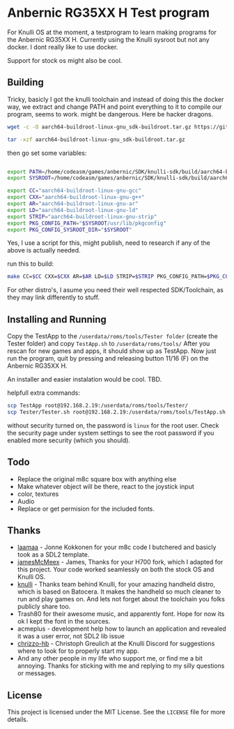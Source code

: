 # Anbernic RG35XX H Test program

For Knulli OS at the moment, a testprogram to learn making programs for the Anbernic RG35XX H.
Currently using the Knulli sysroot but not any docker. I dont really like to use docker.

Support for stock os might also be cool.

## Building

Tricky, basicly I got the knulli toolchain and instead of doing this the docker way, we extract and change PATH and point everything to it to compile our program, seems to work. might be dangerous. Here be hacker dragons.

```sh
wget -c -O aarch64-buildroot-linux-gnu_sdk-buildroot.tar.gz https://github.com/knulli-cfw/toolchains/releases/download/rg35xx-plush-sdk-20240421/aarch64-buildroot-linux-gnu_sdk-buildroot.tar.gz

tar -xzf aarch64-buildroot-linux-gnu_sdk-buildroot.tar.gz
```

then go set some variables:
```sh

export PATH=/home/codeasm/games/anbernic/SDK/knulli-sdk/build/aarch64-buildroot-linux-gnu_sdk-buildroot/bin:$PATH
export SYSROOT=/home/codeasm/games/anbernic/SDK/knulli-sdk/build/aarch64-buildroot-linux-gnu_sdk-buildroot/aarch64-buildroot-linux-gnu/sysroot

export CC="aarch64-buildroot-linux-gnu-gcc"
export CXX="aarch64-buildroot-linux-gnu-g++"
export AR="aarch64-buildroot-linux-gnu-ar"
export LD="aarch64-buildroot-linux-gnu-ld"
export STRIP="aarch64-buildroot-linux-gnu-strip"
export PKG_CONFIG_PATH="$SYSROOT/usr/lib/pkgconfig"
export PKG_CONFIG_SYSROOT_DIR="$SYSROOT"

```
Yes, I use a script for this, might publish, need to research if any of the above is actually needed.

run this to build:
```sh
make CC=$CC CXX=$CXX AR=$AR LD=$LD STRIP=$STRIP PKG_CONFIG_PATH=$PKG_CONFIG_PATH PKG_CONFIG_SYSROOT_DIR=$PKG_CONFIG_SYSROOT_DIR VERBOSE=1
```

For other distro's, I asume you need their well respected SDK/Toolchain, as they may link differently to stuff.

## Installing and Running

Copy the TestApp to the ``/userdata/roms/tools/Tester folder`` (create the Tester folder) and copy ``TestApp.sh`` to ``/userdata/roms/tools/``
After you rescan for new games and apps, it should show up as TestApp.
Now just run the program, quit by pressing and releasing button 11/16 (F) on the Anbernic RG35XX H.

An installer and easier instalation would be cool. TBD.

helpfull extra commands:
```sh
scp TestApp root@192.168.2.19:/userdata/roms/tools/Tester/
scp Tester/Tester.sh root@192.168.2.19:/userdata/roms/tools/TestApp.sh
```
without security turned on, the password is ``linux`` for the root user.
Check the security page under system settings to see the root password if you enabled more security (which you should).

## Todo

- Replace the original m8c square box with anything else
- Make whatever object will be there, react to the joystick input
- color, textures
- Audio 
- Replace or get permision for the included fonts.

## Thanks

- [laamaa](https://github.com/laamaa) - Jonne Kokkonen for your m8c code I butchered and basicly took as a SDL2 template.
- [jamesMcMeex](https://github.com/jamesMcMeex) - James, Thanks for your H700 fork, which I adapted for this project. Your code worked seamlessly on both the stock OS and Knulli OS.  
- [knulli](https://knulli.org/) - Thanks team behind Knulli, for your amazing handheld distro, which is based on Batocera. It makes the handheld so much cleaner to run and play games on. And lets not forget about the toolchain you folks publicly share too.
- Trash80 for their awesome music, and apparently font. Hope for now its ok I kept the font in the sources.
- acmeplus - development help how to launch an application and revealed it was a user error, not SDL2 lib issue
- [chrizzo-hb](https://github.com/chrizzo-hb) - Christoph Greulich at the Knulli Discord for suggestions where to look for to properly start my app.
- And any other people in my life who support me, or find me a bit annoying. Thanks for sticking with me and replying to my silly questions or messages.

## License

This project is licensed under the MIT License. See the `LICENSE` file for more details.